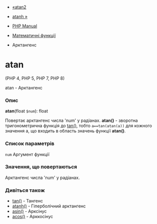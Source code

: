 - [«atan2](function.atan2.md)
- [atanh »](function.atanh.md)

- [PHP Manual](index.md)
- [Математичні функції](ref.math.md)
- Арктангенс

# atan

(PHP 4, PHP 5, PHP 7, PHP 8)

atan - Арктангенс

### Опис

**atan**(float `$num`): float

Повертає арктангенс числа 'num' у радіанах. **atan()** - зворотна
тригонометрична функція до [tan()](function.tan.md), тобто
`a==tan(atan(a))` для кожного значення a, що входить в область значень
функції **atan()**.

### Список параметрів

`num`
Аргумент функції

### Значення, що повертаються

Арктангенс числа 'num' у радіанах.

### Дивіться також

- [tan()](function.tan.md) - Тангенс
- [atanh()](function.atanh.md) - Гіперболічний арктангенс
- [asin()](function.asin.md) - Арксінус
- [acos()](function.acos.md) - Арккосінус
